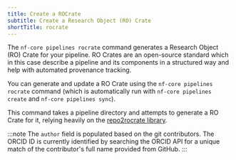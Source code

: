 ```yaml
---
title: Create a ROCrate
subtitle: Create a Research Object (RO) Crate
shortTitle: rocrate
---
```


The `nf-core pipelines rocrate` command generates a Research Object (RO) Crate for your pipeline.
RO Crates are an open-source standard which in this case describe a pipeline and its components in a structured way and help with automated provenance tracking.

You can generate and update a RO Crate using the `nf-core pipelines rocrate` command (which is automatically run with `nf-core pipelines create` and `nf-core pipelines sync`).

This command takes a pipeline directory and attempts to generate a RO Crate for it, relying heavily on the [repo2rocrate library](https://github.com/crs4/repo2rocrate).

:::note
The `author` field is populated based on the git contributors.
The ORCID ID is currently identified by searching the ORCID API for a unique match of the contributor's full name provided from GitHub.
:::

